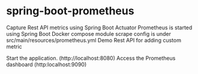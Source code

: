 # spring-boot-prometheus
Capture Rest API metrics using Spring Boot Actuator
Prometheus is started using Spring Boot Docker compose module
scrape config is under src/main/resources/prometheus.yml
Demo Rest API for adding custom metric

Start the application. (http://localhost:8080)
Access the Prometheus dashboard (http:localhost:9090)
